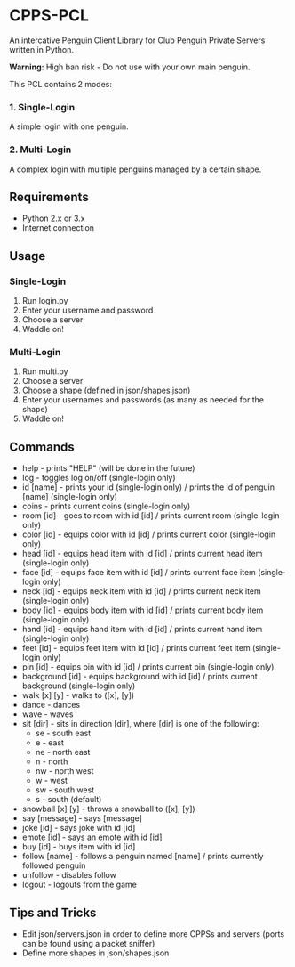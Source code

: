 # CPPS-PCL
An intercative Penguin Client Library for Club Penguin Private Servers written in Python.

**Warning:** High ban risk - Do not use with your own main penguin.

This PCL contains 2 modes:

### 1. Single-Login

A simple login with one penguin.

### 2. Multi-Login

A complex login with multiple penguins managed by a certain shape.

## Requirements
- Python 2.x or 3.x
- Internet connection

## Usage

### Single-Login
1. Run login.py
2. Enter your username and password
3. Choose a server
4. Waddle on!

### Multi-Login
1. Run multi.py
2. Choose a server
3. Choose a shape (defined in json/shapes.json)
4. Enter your usernames and passwords (as many as needed for the shape)
5. Waddle on!

## Commands
- help - prints "HELP" (will be done in the future)
- log - toggles log on/off (single-login only)
- id [name] - prints your id (single-login only) / prints the id of penguin [name] (single-login only)
- coins - prints current coins (single-login only)
- room [id] - goes to room with id [id] / prints current room (single-login only)
- color [id] - equips color with id [id] / prints current color (single-login only)
- head [id] - equips head item with id [id] / prints current head item (single-login only)
- face [id] - equips face item with id [id] / prints current face item (single-login only)
- neck [id] - equips neck item with id [id] / prints current neck item (single-login only)
- body [id] - equips body item with id [id] / prints current body item (single-login only)
- hand [id] - equips hand item with id [id] / prints current hand item (single-login only)
- feet [id] - equips feet item with id [id] / prints current feet item (single-login only)
- pin [id] - equips pin with id [id] / prints current pin (single-login only)
- background [id] - equips background with id [id] / prints current background (single-login only)
- walk [x] [y] - walks to ([x], [y])
- dance - dances
- wave - waves
- sit [dir] - sits in direction [dir], where [dir] is one of the following:
  - se - south east
  - e - east
  - ne - north east
  - n - north
  - nw - north west
  - w - west
  - sw - south west
  - s - south (default)
- snowball [x] [y] - throws a snowball to ([x], [y])
- say [message] - says [message]
- joke [id] - says joke with id [id]
- emote [id] - says an emote with id [id]
- buy [id] - buys item with id [id]
- follow [name] - follows a penguin named [name] / prints currently followed penguin
- unfollow - disables follow
- logout - logouts from the game

## Tips and Tricks
- Edit json/servers.json in order to define more CPPSs and servers (ports can be found using a packet sniffer)
- Define more shapes in json/shapes.json
